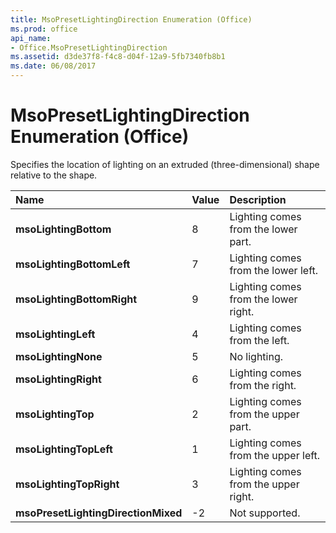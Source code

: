 ```yaml
---
title: MsoPresetLightingDirection Enumeration (Office)
ms.prod: office
api_name:
- Office.MsoPresetLightingDirection
ms.assetid: d3de37f8-f4c8-d04f-12a9-5fb7340fb8b1
ms.date: 06/08/2017
---
```



# MsoPresetLightingDirection Enumeration (Office)

Specifies the location of lighting on an extruded (three-dimensional) shape relative to the shape.



|Name|Value|Description|
|:-----|:-----|:-----|
|**msoLightingBottom**|8|Lighting comes from the lower part.|
|**msoLightingBottomLeft**|7|Lighting comes from the lower left.|
|**msoLightingBottomRight**|9|Lighting comes from the lower right.|
|**msoLightingLeft**|4|Lighting comes from the left.|
|**msoLightingNone**|5|No lighting.|
|**msoLightingRight**|6|Lighting comes from the right.|
|**msoLightingTop**|2|Lighting comes from the upper part.|
|**msoLightingTopLeft**|1|Lighting comes from the upper left.|
|**msoLightingTopRight**|3|Lighting comes from the upper right.|
|**msoPresetLightingDirectionMixed**|-2|Not supported.|


